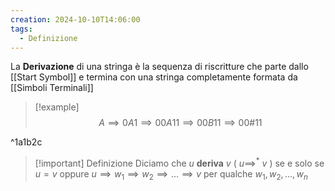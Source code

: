 ```yaml
---
creation: 2024-10-10T14:06:00
tags:
  - Definizione
---
```

La **Derivazione** di una stringa è la sequenza di riscritture che parte dallo [[Start Symbol]] e termina con una stringa completamente formata da [[Simboli Terminali]]

>[!example] 
>$$A \implies 0A1 \implies 00A11 \implies 00B11 \implies 00\#11$$
>

^1a1b2c

>[!important] Definizione
>Diciamo che $u$ **deriva** $v$ ( $u \implies^*\ v$ ) se e solo se $u=v$ oppure $u \implies w_1 \implies w_2 \implies \dots \implies v$ per qualche $w_1,w_2,\dots,w_n$


